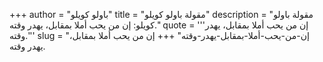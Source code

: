 +++
author = "باولو كويلو"
title = "مقولة باولو كويلو"
description = "مقولة باولو كويلو: إن من يحب أملا بمقابل، يهدر وقته."
quote = '''إن من يحب أملا بمقابل، يهدر وقته.'''
slug = "إن-من-يحب-أملا-بمقابل-يهدر-وقته"
+++
إن من يحب أملا بمقابل، يهدر وقته.
